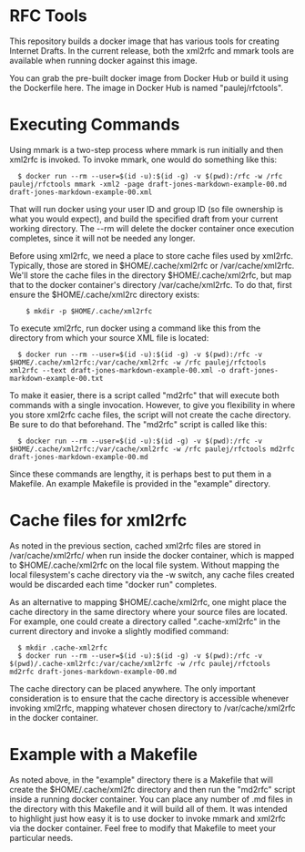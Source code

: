 # RFC Tools

This repository builds a docker image that has various tools for creating Internet Drafts.  In the current release, both the xml2rfc and mmark tools are available when running docker against this image.

You can grab the pre-built docker image from Docker Hub or build it using the Dockerfile here.  The image in Docker Hub is named "paulej/rfctools".

# Executing Commands

Using mmark is a two-step process where mmark is run initially and then xml2rfc is invoked.  To invoke mmark, one would do something like this:

```
  $ docker run --rm --user=$(id -u):$(id -g) -v $(pwd):/rfc -w /rfc paulej/rfctools mmark -xml2 -page draft-jones-markdown-example-00.md draft-jones-markdown-example-00.xml
```

That will run docker using your user ID and group ID (so file ownership is what you would expect), and build the specified draft from your current working directory.  The --rm will delete the docker container once execution completes, since it will not be needed any longer.

Before using xml2rfc, we need a place to store cache files used by xml2rfc.  Typically, those are stored in $HOME/.cache/xml2rfc or /var/cache/xml2rfc.  We'll store the cache files in the directory $HOME/.cache/xml2rfc, but map that to the docker container's directory /var/cache/xml2rfc.  To do that, first ensure the $HOME/.cache/xml2rc directory exists:

```
    $ mkdir -p $HOME/.cache/xml2rfc
```

To execute xml2rfc, run docker using a command like this from the directory from which your source XML file is located:

```
  $ docker run --rm --user=$(id -u):$(id -g) -v $(pwd):/rfc -v $HOME/.cache/xml2rfc:/var/cache/xml2rfc -w /rfc paulej/rfctools xml2rfc --text draft-jones-markdown-example-00.xml -o draft-jones-markdown-example-00.txt
```

To make it easier, there is a script called "md2rfc" that will execute both commands with a single invocation.  However, to give you flexibility in where you store xml2rfc cache files, the script will not create the cache directory.  Be sure to do that beforehand.  The "md2rfc" script is called like this:

```
  $ docker run --rm --user=$(id -u):$(id -g) -v $(pwd):/rfc -v $HOME/.cache/xml2rfc:/var/cache/xml2rfc -w /rfc paulej/rfctools md2rfc draft-jones-markdown-example-00.md
```

Since these commands are lengthy, it is perhaps best to put them in a Makefile.  An example Makefile is provided in the "example" directory.

# Cache files for xml2rfc

As noted in the previous section, cached xml2rfc files are stored in /var/cache/xml2rfc/ when run inside the docker container, which is mapped to $HOME/.cache/xml2rfc on the local file system.  Without mapping the local filesystem's cache directory via the -w switch, any cache files created would be discarded each time "docker run" completes.

As an alternative to mapping $HOME/.cache/xml2rfc, one might place the cache directory in the same directory where your source files are located.  For example, one could create a directory called ".cache-xml2rfc" in the current directory and invoke a slightly modified command:

```
  $ mkdir .cache-xml2rfc
  $ docker run --rm --user=$(id -u):$(id -g) -v $(pwd):/rfc -v $(pwd)/.cache-xml2rfc:/var/cache/xml2rfc -w /rfc paulej/rfctools md2rfc draft-jones-markdown-example-00.md
```

The cache directory can be placed anywhere.  The only important consideration is to ensure that the cache directory is accessible whenever invoking xml2rfc, mapping whatever chosen directory to /var/cache/xml2rfc in the docker container.

# Example with a Makefile

As noted above, in the "example" directory there is a Makefile that will create the $HOME/.cache/xml2fc directory and then run the "md2rfc" script inside a running docker container.  You can place any number of .md files in the directory with this Makefile and it will build all of them.  It was intended to highlight just how easy it is to use docker to invoke mmark and xml2rfc via the docker container.  Feel free to modify that Makefile to meet your particular needs.
